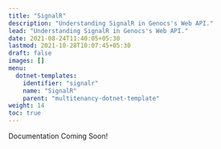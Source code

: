 ```yaml
---
title: "SignalR"
description: "Understanding SignalR in Genocs's Web API."
lead: "Understanding SignalR in Genocs's Web API."
date: 2021-08-24T11:40:05+05:30
lastmod: 2021-10-28T10:07:45+05:30
draft: false
images: []
menu:
  dotnet-templates:
    identifier: "signalr"
    name: "SignalR"
    parent: "multitenancy-dotnet-template"
weight: 14
toc: true
---
```


Documentation Coming Soon!
